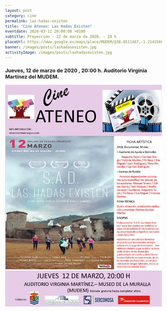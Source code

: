 ```yaml
---
layout: post
category: cine
permalink: las-hadas-existen
title: "Cine Ateneo: Las Hadas Existen"
eventdate: 2020-03-12 20:00:00 +0100
subtitle: Proyección - 12 de marzo de 2020. - 20 h
placeUrl: https://www.google.es/maps/place/MUDEM/@38.0511487,-1.2141566,15z/data=!4m5!3m4!1s0x0:0xde6031502e1b4fbc!8m2!3d38.0511487!4d-1.2141566
banner: /images/posts/lashadasexisten.jpg
activityImage: /images/posts/lashadasexisten.jpg
---
```


### Jueves, 12 de marzo de 2020 , 20:00 h. Auditorio Virginia Martínez del MUDEM.


![cartel](/images/posts/sadlashadasexisten.png)  
